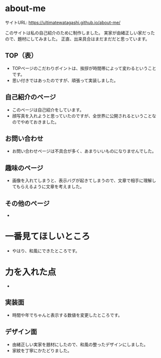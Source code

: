 # about-me


サイトURL: https://ultimatewatagashi.github.io/about-me/

このサイトは私の自己紹介のために制作しました。
実家が由緒正しい家だったので、題材にしてみました。
正直、出来具合はまだまだだと思っています。




## TOP（表）

-  TOPページのこだわりポイントは、挨拶が時間帯によって変わるということです。
-  思い付きではあったのですが、頑張って実装しました。

## 自己紹介のページ

- このページは自己紹介をしています。
- 顔写真を入れようと思っていたのですが、全世界に公開されるということなのでやめておきました。

## お問い合わせ

- お問い合わせページは不具合が多く、あまりいいものになりませんでした。

## 趣味のページ

- 画像を入れてしまうと、表示バグが起きてしまうので、文章で相手に理解してもらえるように文章を考えました。

## その他のページ 

- 

# 一番見てほしいところ

- やはり、和風にできたところです。

# 力を入れた点
-

## 実装面

- 時間や年でちゃんと表示する数値を変更したところです。

## デザイン面

- 由緒正しい実家を題材にしたので、和風の整ったデザインにしました。
- 家紋を丁寧にかたどりました。